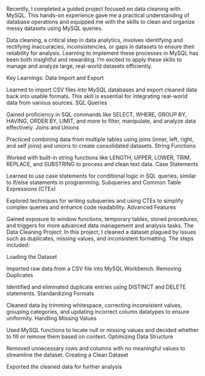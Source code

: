 Recently, I completed a guided project focused on data cleaning with MySQL. This hands-on experience gave me a practical understanding of database operations and equipped me with the skills to clean and organize messy datasets using MySQL queries.

Data cleaning, a critical step in data analytics, involves identifying and rectifying inaccuracies, inconsistencies, or gaps in datasets to ensure their reliability for analysis. Learning to implement these processes in MySQL has been both insightful and rewarding. I’m excited to apply these skills to manage and analyze large, real-world datasets efficiently.

Key Learnings:
Data Import and Export

Learned to import CSV files into MySQL databases and export cleaned data back into usable formats. This skill is essential for integrating real-world data from various sources.
SQL Queries

Gained proficiency in SQL commands like SELECT, WHERE, GROUP BY, HAVING, ORDER BY, LIMIT, and more to filter, manipulate, and analyze data effectively.
Joins and Unions

Practiced combining data from multiple tables using joins (inner, left, right, and self joins) and unions to create consolidated datasets.
String Functions

Worked with built-in string functions like LENGTH, UPPER, LOWER, TRIM, REPLACE, and SUBSTRING to process and clean text data.
Case Statements

Learned to use case statements for conditional logic in SQL queries, similar to if/else statements in programming.
Subqueries and Common Table Expressions (CTEs)

Explored techniques for writing subqueries and using CTEs to simplify complex queries and enhance code readability.
Advanced Features

Gained exposure to window functions, temporary tables, stored procedures, and triggers for more advanced data management and analysis tasks.
The Data Cleaning Project:
In this project, I cleaned a dataset plagued by issues such as duplicates, missing values, and inconsistent formatting. The steps included:

Loading the Dataset

Imported raw data from a CSV file into MySQL Workbench.
Removing Duplicates

Identified and eliminated duplicate entries using DISTINCT and DELETE statements.
Standardizing Formats

Cleaned data by trimming whitespace, correcting inconsistent values, grouping categories, and updating incorrect column datatypes to ensure uniformity.
Handling Missing Values

Used MySQL functions to locate null or missing values and decided whether to fill or remove them based on context.
Optimizing Data Structure

Removed unnecessary rows and columns with no meaningful values to streamline the dataset.
Creating a Clean Dataset

Exported the cleaned data for further analysis












